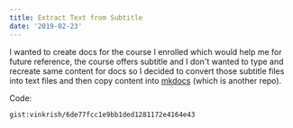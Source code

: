 ```yaml
---
title: Extract Text from Subtitle
date: '2019-02-23'
---
```


I wanted to create docs for the course I enrolled which would help me for future reference, the course offers subtitle and I don't wanted to type and recreate same content for docs so I decided to convert those subtitle files into text files and then copy content into [mkdocs](https://www.mkdocs.org/) (which is another repo).

Code:

`gist:vinkrish/6de77fcc1e9bb1ded1281172e4164e43`